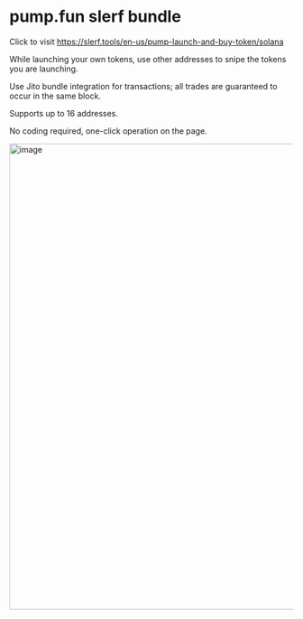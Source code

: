 # pump.fun slerf bundle

Click to visit https://slerf.tools/en-us/pump-launch-and-buy-token/solana

While launching your own tokens, use other addresses to snipe the tokens you are launching.

Use Jito bundle integration for transactions; all trades are guaranteed to occur in the same block.

Supports up to 16 addresses.

No coding required, one-click operation on the page.

<img width="825" alt="image" src="https://github.com/nullcanon/pump-fun-self-bundle/assets/27812718/8270ca38-59a5-4e88-9758-b9e1d80f0528">


